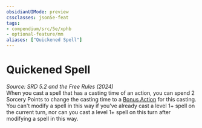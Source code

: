 ```yaml
---
obsidianUIMode: preview
cssclasses: json5e-feat
tags:
- compendium/src/5e/xphb
- optional-feature/mm
aliases: ["Quickened Spell"]
---
```

# Quickened Spell
*Source: SRD 5.2 and the Free Rules (2024)*  
When you cast a spell that has a casting time of an action, you can spend 2 Sorcery Points to change the casting time to a [Bonus Action](rules/variant-rules/bonus-action-xphb.md) for this casting. You can't modify a spell in this way if you've already cast a level 1+ spell on the current turn, nor can you cast a level 1+ spell on this turn after modifying a spell in this way.